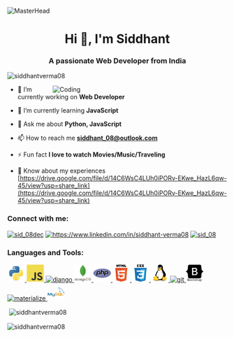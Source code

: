 
![MasterHead](https://media.giphy.com/headers/GitHub/w8ZJLtJbmuph.gif)

<h1 align="center">Hi 👋, I'm Siddhant</h1>
<h3 align="center">A passionate Web Developer from India</h3>

<p align="left"> <img src="https://komarev.com/ghpvc/?username=siddhantverma08&label=Profile%20views&color=0e75b6&style=flat" alt="siddhantverma08" /> </p>

<img align="right" alt="Coding" width="400" src="https://cdn.dribbble.com/users/1118376/screenshots/3604186/developer-dribbble.gif">

- 🔭 I’m currently working on **Web Developer**

- 🌱 I’m currently learning **JavaScript**

- 💬 Ask me about **Python, JavaScript**

- 📫 How to reach me **siddhant_08@outlook.com**

- ⚡ Fun fact **I love to watch Movies/Music/Traveling**

- 📄 Know about my experiences [https://drive.google.com/file/d/14C6WsC4LUh0iPORv-EKwe_HazL6qw-45/view?usp=share_link](https://drive.google.com/file/d/14C6WsC4LUh0iPORv-EKwe_HazL6qw-45/view?usp=share_link)

<h3 align="left">Connect with me:</h3>
<p align="left">
<a href="https://twitter.com/sid_08dec" target="blank"><img align="center" src="https://raw.githubusercontent.com/rahuldkjain/github-profile-readme-generator/master/src/images/icons/Social/twitter.svg" alt="sid_08dec" height="30" width="40" /></a>
<a href="https://linkedin.com/in/https://www.linkedin.com/in/siddhant-verma08" target="blank"><img align="center" src="https://raw.githubusercontent.com/rahuldkjain/github-profile-readme-generator/master/src/images/icons/Social/linked-in-alt.svg" alt="https://www.linkedin.com/in/siddhant-verma08" height="30" width="40" /></a>
<a href="https://www.leetcode.com/sid_08" target="blank"><img align="center" src="https://raw.githubusercontent.com/rahuldkjain/github-profile-readme-generator/master/src/images/icons/Social/leet-code.svg" alt="sid_08" height="30" width="40" /></a>
</p>
</p>

<h3 align="left">Languages and Tools:</h3>
<p align="left">
    <a href="https://www.python.org" target="_blank" rel="noreferrer">
		<img src="https://raw.githubusercontent.com/devicons/devicon/master/icons/python/python-original.svg" alt="python" width="40" height="40" />
	</a>
	<a href="https://developer.mozilla.org/en-US/docs/Web/JavaScript" target="_blank" rel="noreferrer">
		<img src="https://raw.githubusercontent.com/devicons/devicon/master/icons/javascript/javascript-original.svg" alt="javascript" width="40" height="40" />
	</a>
	<a href="https://www.djangoproject.com/" target="_blank" rel="noreferrer">
		<img src="https://cdn.worldvectorlogo.com/logos/django.svg" alt="django" width="40" height="40" />
	</a>
	<a href="https://www.mongodb.com/" target="_blank" rel="noreferrer">
		<img src="https://raw.githubusercontent.com/devicons/devicon/master/icons/mongodb/mongodb-original-wordmark.svg" alt="mongodb" width="40" height="40" />
	</a>
	<a href="https://www.php.net" target="_blank" rel="noreferrer">
		<img src="https://raw.githubusercontent.com/devicons/devicon/master/icons/php/php-original.svg" alt="php" width="40" height="40" />
	</a>
	<a href="https://www.w3.org/html/" target="_blank" rel="noreferrer">
		<img src="https://raw.githubusercontent.com/devicons/devicon/master/icons/html5/html5-original-wordmark.svg" alt="html5" width="40" height="40" />
	</a>
	<a href="https://www.w3schools.com/css/" target="_blank" rel="noreferrer">
		<img src="https://raw.githubusercontent.com/devicons/devicon/master/icons/css3/css3-original-wordmark.svg" alt="css3" width="40" height="40" />
	</a>
	<a href="https://www.linux.org/" target="_blank" rel="noreferrer">
		<img src="https://raw.githubusercontent.com/devicons/devicon/master/icons/linux/linux-original.svg" alt="linux" width="40" height="40" />
	</a>
	<a href="https://git-scm.com/" target="_blank" rel="noreferrer">
		<img src="https://www.vectorlogo.zone/logos/git-scm/git-scm-icon.svg" alt="git" width="40" height="40" />
	</a>
	<a href="https://getbootstrap.com" target="_blank" rel="noreferrer">
		<img src="https://raw.githubusercontent.com/devicons/devicon/master/icons/bootstrap/bootstrap-plain-wordmark.svg" alt="bootstrap" width="40" height="40" />
	</a>
	<a href="https://materializecss.com/" target="_blank" rel="noreferrer">
		<img src="https://raw.githubusercontent.com/prplx/svg-logos/5585531d45d294869c4eaab4d7cf2e9c167710a9/svg/materialize.svg" alt="materialize" width="40" height="40" />
	</a>
	<a href="https://www.mysql.com/" target="_blank" rel="noreferrer">
		<img src="https://raw.githubusercontent.com/devicons/devicon/master/icons/mysql/mysql-original-wordmark.svg" alt="mysql" width="40" height="40" />
	</a>
</p>


<p>&nbsp;<img align="center" src="https://github-readme-stats.vercel.app/api?username=siddhantverma08&show_icons=true&locale=en" alt="siddhantverma08" /></p>

<p><img align="center" src="https://github-readme-streak-stats.herokuapp.com/?user=siddhantverma08&" alt="siddhantverma08" /></p>
